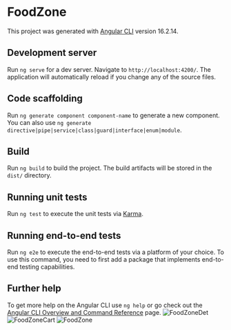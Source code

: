 # FoodZone

This project was generated with [Angular CLI](https://github.com/angular/angular-cli) version 16.2.14.

## Development server

Run `ng serve` for a dev server. Navigate to `http://localhost:4200/`. The application will automatically reload if you change any of the source files.

## Code scaffolding

Run `ng generate component component-name` to generate a new component. You can also use `ng generate directive|pipe|service|class|guard|interface|enum|module`.

## Build

Run `ng build` to build the project. The build artifacts will be stored in the `dist/` directory.

## Running unit tests

Run `ng test` to execute the unit tests via [Karma](https://karma-runner.github.io).

## Running end-to-end tests

Run `ng e2e` to execute the end-to-end tests via a platform of your choice. To use this command, you need to first add a package that implements end-to-end testing capabilities.

## Further help

To get more help on the Angular CLI use `ng help` or go check out the [Angular CLI Overview and Command Reference](https://angular.io/cli) page.
![FoodZoneDet](https://github.com/user-attachments/assets/a1e13687-b0e6-40bb-9b29-0aeec8293860)
![FoodZoneCart](https://github.com/user-attachments/assets/07f39ac6-5fd2-4370-bdd5-34a4a16059f4)
![FoodZone](https://github.com/user-attachments/assets/f351520d-a8af-415c-8393-5ecba856d428)

